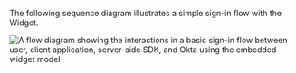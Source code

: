 The following sequence diagram illustrates a simple sign-in flow with the Widget.

<div class="full">

![A flow diagram showing the interactions in a basic sign-in flow between user, client application, server-side SDK, and Okta using the embedded widget model](/img/oie-embedded-sdk/oie-widget-go-basic-sign-in-flow-diagram.png)

<!--
Source image: https://www.figma.com/file/YH5Zhzp66kGCglrXQUag2E/%F0%9F%93%8A-Updated-Diagrams-for-Dev-Docs?type=design&node-id=4363%3A12814&mode=design&t=1ZTmKvtCxAv4nM4q-1  oie-embedded-sdk/oie-widget-go-basic-sign-in-flow-diagram
-->

</div>
